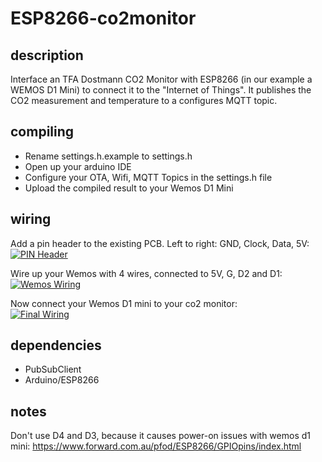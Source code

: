 # ESP8266-co2monitor

## description

Interface an TFA Dostmann CO2 Monitor with ESP8266 (in our example a WEMOS D1 Mini) to connect it to the "Internet of Things". It publishes the CO2 measurement and temperature to a configures MQTT topic.

## compiling

* Rename settings.h.example to settings.h
* Open up your arduino IDE
* Configure your OTA, Wifi, MQTT Topics in the settings.h file
* Upload the compiled result to your Wemos D1 Mini

## wiring

Add a pin header to the existing PCB. Left to right: GND, Clock, Data, 5V:
<br>
<a href="https://github.com/b4ckspace/esp8266-co2monitor/blob/master/doc/images/pinheader.jpg?raw=true">
    <img alt="PIN Header" src="https://github.com/b4ckspace/esp8266-co2monitor/blob/master/doc/images/pinheader-thumb.jpg?raw=true">
</a>

Wire up your Wemos with 4 wires, connected to 5V, G, D2 and D1:
<br>
<a href="https://github.com/b4ckspace/esp8266-co2monitor/blob/master/doc/images/wemos-wiring.jpg?raw=true">
    <img alt="Wemos Wiring" src="https://github.com/b4ckspace/esp8266-co2monitor/blob/master/doc/images/wemos-wiring-thumb.jpg?raw=true">
</a>

Now connect your Wemos D1 mini to your co2 monitor:
<br>
<a href="https://github.com/b4ckspace/esp8266-co2monitor/blob/master/doc/images/wiring.jpg?raw=true">
    <img alt="Final Wiring" src="https://github.com/b4ckspace/esp8266-co2monitor/blob/master/doc/images/wiring-thumb.jpg?raw=true">
</a>

## dependencies

* PubSubClient
* Arduino/ESP8266

## notes

Don't use D4 and D3, because it causes power-on issues with wemos d1 mini: https://www.forward.com.au/pfod/ESP8266/GPIOpins/index.html
